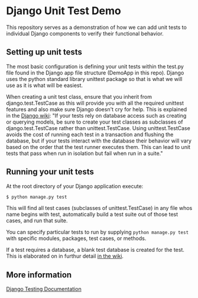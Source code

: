 # Django Unit Test Demo
This repository serves as a demonstration of how we can add unit tests to individual Django components to verify their functional behavior. 

## Setting up unit tests
The most basic configuration is defining your unit tests within the test.py file found in the Django app file structure (DemoApp in this repo). Django uses the python standard library unittest package so that is what we will use as it is what will be easiest. 

When creating a unit test class, ensure that you inherit from django.test.TestCase as this will provide you with all the required unittest features and also make sure Django doesn't cry for help. This is explained in the [Django wiki](https://docs.djangoproject.com/en/3.2/topics/testing/overview/): "If your tests rely on database access such as creating or querying models, be sure to create your test classes as subclasses of django.test.TestCase rather than unittest.TestCase. Using unittest.TestCase avoids the cost of running each test in a transaction and flushing the database, but if your tests interact with the database their behavior will vary based on the order that the test runner executes them. This can lead to unit tests that pass when run in isolation but fail when run in a suite."

## Running your unit tests
At the root directory of your Django application execute:
```bash
$ python manage.py test
```
This will find all test cases (subclasses of unittest.TestCase) in any file whos name begins with test, automatically build a test suite out of those test cases, and run that suite.

You can specify particular tests to run by supplying ```python manage.py test``` with specific modules, packages, test cases, or methods.

If a test requires a database, a blank test database is created for the test. This is elaborated on in furthur detail [in the wiki](https://docs.djangoproject.com/en/3.2/topics/testing/overview/#the-test-database).

## More information
[Django Testing Documentation](https://docs.djangoproject.com/en/3.2/topics/testing/overview/#module-django.test)
